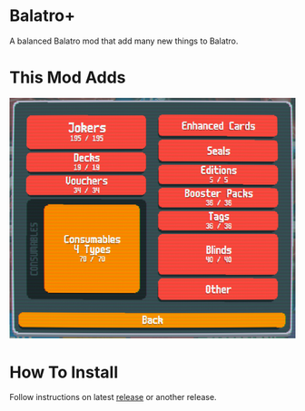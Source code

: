 # Balatro+
A balanced Balatro mod that add many new things to Balatro.

# This Mod Adds
![Collections](https://raw.githubusercontent.com/SomeCoder99/balatro-plus/main/assets/collection.png)

# How To Install
Follow instructions on latest [release](https://github.com/SomeCoder99/balatro-plus/releases/tag/v1.0.1)
or another release.
